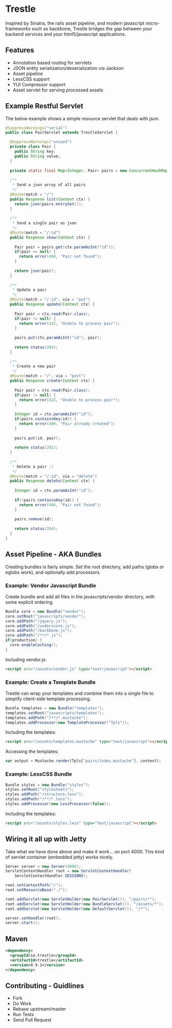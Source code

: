 # Trestle
Inspired by Sinatra, the rails asset pipeline, and modern javascript micro-frameworks such as backbone, Trestle bridges the gap between your backend services and your html5/javascript applications.

## Features
* Annotation based routing for servlets
* JSON entity serialization/deserialization via Jackson
* Asset pipeline
* LessCSS support
* YUI Compressor support
* Asset servlet for serving processed assets

## Example Restful Servlet
The below example shows a simple resource servlet that deals with json.

```java
@SuppressWarnings("serial")
public class PairServlet extends TrestleServlet {

  @SuppressWarnings("unused")
  private class Pair {
    public String key;
    public String value;
  }
  
  private static final Map<Integer, Pair> pairs = new ConcurrentHashMap<Integer, Pair>();
  
  /**
   * Send a json array of all pairs
   */
  @Route(match = "/")
  public Response list(Context ctx) {
    return json(pairs.entrySet());
  }
  
  /**
   * Send a single pair as json
   */
  @Route(match = "/:id")
  public Response show(Context ctx) {
    
    Pair pair = pairs.get(ctx.paramAsInt("id"));
    if(pair == null) {
      return error(404, "Pair not found");      
    }
    
    return json(pair);
  }
  
  /**
   * Update a pair
   */
  @Route(match = "/:id", via = "put")
  public Response update(Context ctx) {
    
    Pair pair = ctx.read(Pair.class);
    if(pair != null) {
      return error(422, "Unable to process pair");
    }
    
    pairs.put(ctx.paramAsInt("id"), pair);
    
    return status(204);
  }
  
  /**
   * Create a new pair
   */
  @Route(match = "/", via = "post")
  public Response create(Context ctx) {
    
    Pair pair = ctx.read(Pair.class);
    if(pair != null) {
      return error(422, "Unable to process pair");
    }
    
    Integer id = ctx.paramAsInt("id");
    if(pairs.containsKey(id)) {
      return error(400, "Pair already created");
    }
    
    pairs.put(id, pair);
    
    return status(201);
  }
  
  /**
   * Delete a pair :(
   */
  @Route(match = "/:id", via = "delete")
  public Response delete(Context ctx) {
    
    Integer id = ctx.paramAsInt("id");
    
    if(!pairs.containsKey(id)) {
      return error(404, "Pair not found");      
    }
    
    pairs.remove(id);
    
    return status(204);
  }
}
```

## Asset Pipeline - AKA Bundles
Creating bundles is fairly simple.  Set the root directory, add paths (globs or eglobs work),
and optionally add processors.

### Example: Vendor Javascript Bundle
Create bundle and add all files in the javascripts/vendor directory, with
some explicit ordering.

```java
Bundle core = new Bundle("vendor");
core.setRoot("javascripts/vendor");
core.addPath("/jquery.js");
core.addPath("/underscore.js");
core.addPath("/backbone.js");
core.addPath("/**/*.js");
if(production) {
  core.enableCaching();
}
```

Including vendor.js:

```html
<script src="/assets/vendor.js" type="text/javascript"></script>
```

### Example: Create a Template Bundle
Trestle can wrap your templates and combine them into a single
file to simplify client-side template processing.

```java
Bundle templates = new Bundle("templates");
templates.setRoot("javascripts/templates");
templates.addPath("/**/*.mustache");
templates.addProcessor(new TemplateProcessor("Tpls"));
```

Including the templates:

```html
<script src="/assets/templates.mustache" type="text/javascript"></script>
```

Accessing the templates:

```javascript
var output = Mustache.render(Tpls["pairs/index.mustache"], context);
```

### Example: LessCSS Bundle

```java
Bundle styles = new Bundle("styles");
styles.setRoot("stylesheets");
styles.addPath("/structure.less");
styles.addPath("/**/*.less");
styles.addProcessor(new LessProcessor(false));
```

Including the templates:
```html
<script src="/assets/styles.less" type="text/javascript"></script>
```

## Wiring it all up with Jetty
Take what we have done above and make it work... on port 4000.  This kind of
servlet container (embedded jetty) works nicely.

```java
Server server = new Server(4000);
ServletContextHandler root = new ServletContextHandler(
    ServletContextHandler.SESSIONS);

root.setContextPath("/");
root.setResourceBase("./");

root.addServlet(new ServletHolder(new PairServlet()), "/pairs/*");
root.addServlet(new ServletHolder(new BundleServlet()), "/assets/*");
root.addServlet(new ServletHolder(new DefaultServlet()), "/*");

server.setHandler(root);
server.start();
```

## Maven
```xml
<dependency>
  <groupId>io.trestle</groupId>
  <artifactId>trestle</artifactId>
  <version>0.9.1</version>
</dependency>
```

## Contributing - Guidlines
* Fork
* Do Work
* Rebase upstream/master
* Run Tests
* Send Pull Request

